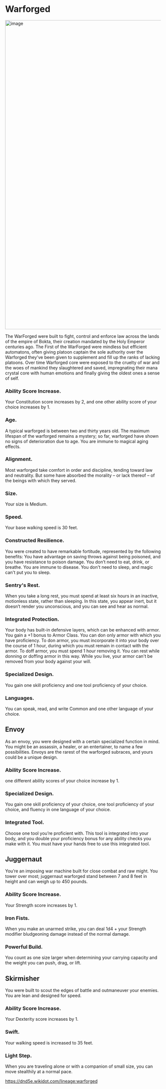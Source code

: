 # Warforged
<img width="702" height="1000" alt="image" src="https://github.com/user-attachments/assets/d3d40dd0-e8d3-4242-bcfb-becabd93fb3e" />

The WarForged were built to fight, control and enforce law across the lands of the empire of Bokta, their creation mandated by the Holy Emperor centuries ago. The First of the WarForged were mindless but efficient automatons, often giving platoon captain the sole authority over the Warforged they've been given to supplement and fill up the ranks of lacking platoons. Over time Warforged core were exposed to the cruelty of war and the woes of mankind they slaughtered and saved, impregnating their mana crystal core with human emotions and finally giving the oldest ones a sense of self.

### Ability Score Increase. 
Your Constitution score increases by 2, and one other ability score of your choice increases by 1.

### Age. 
A typical warforged is between two and thirty years old. The maximum lifespan of the warforged remains a mystery; so far, warforged have shown no signs of deterioration due to age. You are immune to magical aging effects.

### Alignment. 
Most warforged take comfort in order and discipline, tending toward law and neutrality. But some have absorbed the morality – or lack thereof – of the beings with which they served.

### Size. 
Your size is Medium.

### Speed. 
Your base walking speed is 30 feet.

### Constructed Resilience. 
You were created to have remarkable fortitude, represented by the following benefits:
You have advantage on saving throws against being poisoned, and you have resistance to poison damage.
You don’t need to eat, drink, or breathe.
You are immune to disease.
You don't need to sleep, and magic can't put you to sleep.

### Sentry's Rest. 
When you take a long rest, you must spend at least six hours in an inactive, motionless state, rather than sleeping. In this state, you appear inert, but it doesn’t render you unconscious, and you can see and hear as normal.

### Integrated Protection. 
Your body has built-in defensive layers, which can be enhanced with armor.
You gain a +1 bonus to Armor Class.
You can don only armor with which you have proficiency. To don armor, you must incorporate it into your body over the course of 1 hour, during which you must remain in contact with the armor. To doff armor, you must spend 1 hour removing it. You can rest while donning or doffing armor in this way.
While you live, your armor can't be removed from your body against your will.

### Specialized Design. 
You gain one skill proficiency and one tool proficiency of your choice.

### Languages. 
You can speak, read, and write Common and one other language of your choice.


## Envoy
As an envoy, you were designed with a certain specialized function in mind. You might be an assassin, a healer, or an entertainer, to name a few possibilities. Envoys are the rarest of the warforged subraces, and yours could be a unique design.

### Ability Score Increase. 
one different ability scores of your choice increase by 1.

### Specialized Design. 
You gain one skill proficiency of your choice, one tool proficiency of your choice, and fluency in one language of your choice.

### Integrated Tool. 
Choose one tool you’re proficient with. This tool is integrated into your body, and you double your proficiency bonus for any ability checks you make with it. You must have your hands free to use this integrated tool.



## Juggernaut
You’re an imposing war machine built for close combat and raw might. You tower over most; juggernaut warforged stand between 7 and 8 feet in height and can weigh up to 450 pounds.

### Ability Score Increase. 
Your Strength score increases by 1.

### Iron Fists. 
When you make an unarmed strike, you can deal 1d4 + your Strength modifier bludgeoning damage instead of the normal damage.

### Powerful Build. 
You count as one size larger when determining your carrying capacity and the weight you can push, drag, or lift.



## Skirmisher
You were built to scout the edges of battle and outmaneuver your enemies. You are lean and designed for speed.

### Ability Score Increase. 
Your Dexterity score increases by 1.

### Swift. 
Your walking speed is increased to 35 feet.

### Light Step. 
When you are traveling alone or with a companion of small size, you can move stealthily at a normal pace.

    
https://dnd5e.wikidot.com/lineage:warforged
